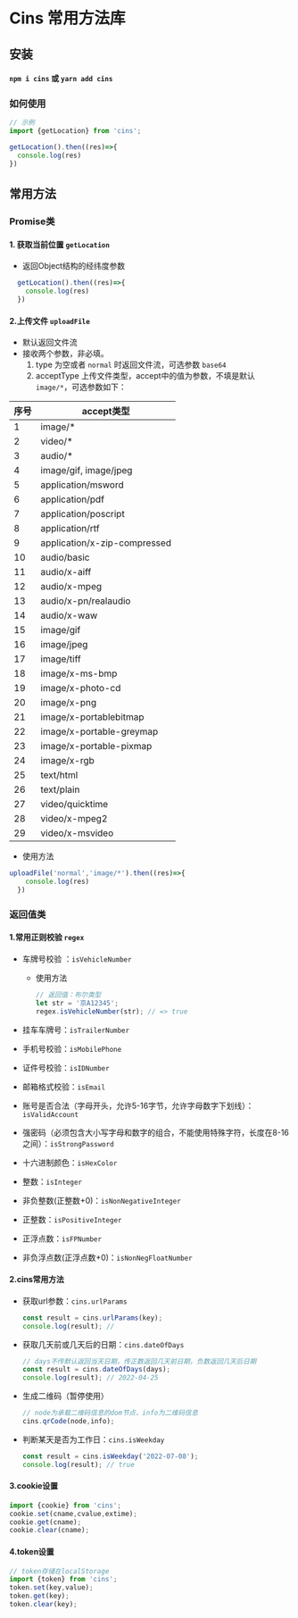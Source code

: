 # Cins 常用方法库

## 安装

#### `npm i cins` 或 `yarn add cins`

### 如何使用

```js
// 示例
import {getLocation} from 'cins';

getLocation().then((res)=>{
  console.log(res)
})
```

## 常用方法

### Promise类

#### 1. 获取当前位置 `getLocation`
- 返回Object结构的经纬度参数
  
```js
  getLocation().then((res)=>{
    console.log(res)
  })
```
#### 2.上传文件 `uploadFile`
- 默认返回文件流
- 接收两个参数，非必填。 
  1. type 为空或者 `normal` 时返回文件流，可选参数 `base64`
  2. acceptType 上传文件类型，accept中的值为参数，不填是默认`image/*`，可选参数如下：
  


| 序号 | accept类型 |
| ------ | ------ |
| 1 | image/* |
| 2 | video/* |
| 3 | audio/* |
| 4 | image/gif, image/jpeg |
| 5 | application/msword |
| 6 | application/pdf |
| 7 | application/poscript |
| 8 | application/rtf |
| 9 | application/x-zip-compressed |
| 10 | audio/basic |
| 11 | audio/x-aiff |
| 12 | audio/x-mpeg |
| 13 | audio/x-pn/realaudio |
| 14 | audio/x-waw |
| 15 | image/gif |
| 16 | image/jpeg |
| 17 | image/tiff |
| 18 | image/x-ms-bmp |
| 19 | image/x-photo-cd |
| 20 | image/x-png |
| 21 | image/x-portablebitmap |
| 22 | image/x-portable-greymap |
| 23 | image/x-portable-pixmap |
| 24 | image/x-rgb |
| 25 | text/html |
| 26 | text/plain |
| 27 | video/quicktime |
| 28 | video/x-mpeg2 |
| 29 | video/x-msvideo |

- 使用方法

```js
uploadFile('normal','image/*').then((res)=>{
    console.log(res)
  })
```

### 返回值类

#### 1.常用正则校验 `regex`

- 车牌号校验 ：`isVehicleNumber`

  - 使用方法

    ```js
    // 返回值：布尔类型
    let str = '京A12345';
    regex.isVehicleNumber(str); // => true
    ```

    

- 挂车车牌号：`isTrailerNumber`

- 手机号校验：`isMobilePhone`

- 证件号校验：`isIDNumber`

- 邮箱格式校验：`isEmail`

- 账号是否合法（字母开头，允许5-16字节，允许字母数字下划线）：`isValidAccount`

- 强密码（必须包含大小写字母和数字的组合，不能使用特殊字符，长度在8-16之间）：`isStrongPassword`

- 十六进制颜色：`isHexColor`

- 整数：`isInteger`

- 非负整数(正整数+0)：`isNonNegativeInteger`

- 正整数：`isPositiveInteger`

- 正浮点数：`isFPNumber`

- 非负浮点数(正浮点数+0)：`isNonNegFloatNumber`

  

#### 2.cins常用方法

- 获取url参数：`cins.urlParams`

  ```js
  const result = cins.urlParams(key);
  console.log(result); // 
  ```

- 获取几天前或几天后的日期：`cins.dateOfDays`

  ```js
  // days不传默认返回当天日期，传正数返回几天前日期，负数返回几天后日期
  const result = cins.dateOfDays(days);
  console.log(result); // 2022-04-25
  ```

- 生成二维码（暂停使用）

  ```js
  // node为承载二维码信息的dom节点，info为二维码信息
  cins.qrCode(node,info);
  ```

- 判断某天是否为工作日：`cins.isWeekday`

  ```js
  const result = cins.isWeekday('2022-07-08');
  console.log(result); // true
  ```

  

#### 3.cookie设置

```js
import {cookie} from 'cins';
cookie.set(cname,cvalue,extime);
cookie.get(cname);
cookie.clear(cname);
```

#### 4.token设置

```js
// token存储在localStorage
import {token} from 'cins';
token.set(key,value);
token.get(key);
token.clear(key);
```


